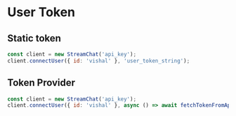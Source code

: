 # User Token

## Static token

```js
const client = new StreamChat('api_key');
client.connectUser({ id: 'vishal' }, 'user_token_string');
```

## Token Provider

```js
const client = new StreamChat('api_key');
client.connectUser({ id: 'vishal' }, async () => await fetchTokenFromApi());
```
